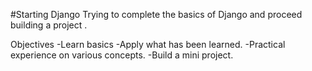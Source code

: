 #Starting Django
Trying to complete the basics of Django and proceed building a project .

Objectives
-Learn basics
-Apply what has been learned.
-Practical experience on various concepts.
-Build a mini project.